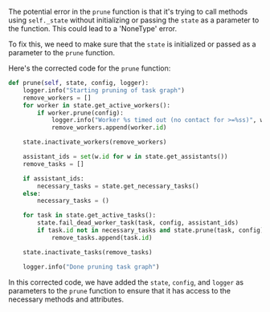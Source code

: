 The potential error in the `prune` function is that it's trying to call methods using `self._state` without initializing or passing the `state` as a parameter to the function. This could lead to a 'NoneType' error.

To fix this, we need to make sure that the `state` is initialized or passed as a parameter to the `prune` function.

Here's the corrected code for the `prune` function:

```python
def prune(self, state, config, logger):
    logger.info("Starting pruning of task graph")
    remove_workers = []
    for worker in state.get_active_workers():
        if worker.prune(config):
            logger.info("Worker %s timed out (no contact for >=%ss)", worker, config.worker_disconnect_delay)
            remove_workers.append(worker.id)

    state.inactivate_workers(remove_workers)

    assistant_ids = set(w.id for w in state.get_assistants())
    remove_tasks = []

    if assistant_ids:
        necessary_tasks = state.get_necessary_tasks()
    else:
        necessary_tasks = ()

    for task in state.get_active_tasks():
        state.fail_dead_worker_task(task, config, assistant_ids)
        if task.id not in necessary_tasks and state.prune(task, config):
            remove_tasks.append(task.id)

    state.inactivate_tasks(remove_tasks)

    logger.info("Done pruning task graph")
``` 

In this corrected code, we have added the `state`, `config`, and `logger` as parameters to the `prune` function to ensure that it has access to the necessary methods and attributes.